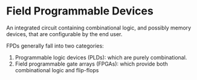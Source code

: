 # Field Programmable Devices
An integrated circuit containing combinational logic, and possibly
memory devices, that are configurable by the end user.

FPDs generally fall into two categories:
1. Programmable logic devices (PLDs): which are purely
combinational.
2. Field programmable gate arrays (FPGAs): which provide
both combinational logic and flip-flops
